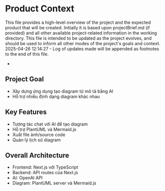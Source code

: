 # Product Context

This file provides a high-level overview of the project and the expected product that will be created. Initially it is based upon projectBrief.md (if provided) and all other available project-related information in the working directory. This file is intended to be updated as the project evolves, and should be used to inform all other modes of the project's goals and context.
2025-04-26 12:14:27 - Log of updates made will be appended as footnotes to the end of this file.

*

## Project Goal

* Xây dựng ứng dụng tạo diagram từ mô tả bằng AI
* Hỗ trợ nhiều định dạng diagram khác nhau

## Key Features

* Tương tác chat với AI để tạo diagram
* Hỗ trợ PlantUML và Mermaid.js
* Xuất file ảnh/source code
* Quản lý lịch sử diagram

## Overall Architecture

* Frontend: Next.js với TypeScript
* Backend: API routes của Next.js
* AI: OpenAI API
* Diagram: PlantUML server và Mermaid.js